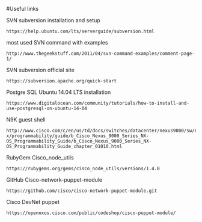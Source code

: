 #Useful links 

SVN subversion installation and setup

    https://help.ubuntu.com/lts/serverguide/subversion.html

most used SVN command with examples

    http://www.thegeekstuff.com/2011/04/svn-command-examples/comment-page-1/

SVN subversion official site

    https://subversion.apache.org/quick-start

Postgre SQL Ubuntu 14.04 LTS installation

    https://www.digitalocean.com/community/tutorials/how-to-install-and-use-postgresql-on-ubuntu-14-04

N9K guest shell

    http://www.cisco.com/c/en/us/td/docs/switches/datacenter/nexus9000/sw/6-x/programmability/guide/b_Cisco_Nexus_9000_Series_NX-OS_Programmability_Guide/b_Cisco_Nexus_9000_Series_NX-OS_Programmability_Guide_chapter_01010.html

RubyGem Cisco_node_utils

    https://rubygems.org/gems/cisco_node_utils/versions/1.4.0

GitHub Cisco-network-puppet-module

    https://github.com/cisco/cisco-network-puppet-module.git

Cisco DevNet puppet

    https://opennxos.cisco.com/public/codeshop/cisco-puppet-module/
